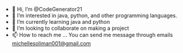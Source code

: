 - 👋 Hi, I’m @CodeGenerator21
- 👀 I’m interested in java, python, and other programming languages.
- 🌱 I’m currently learning java and python
- 💞️ I’m looking to collaborate on making a project
- 📫 How to reach me ... You can send me message through emails michellesoliman001@gmail.com

<!---
CodeGenerator21/CodeGenerator21 is a ✨ special ✨ repository because its `README.md` (this file) appears on your GitHub profile.
You can click the Preview link to take a look at your changes.
--->
